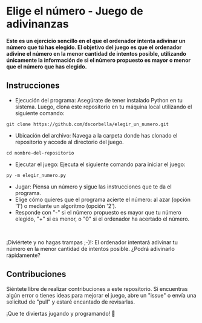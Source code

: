 # Elige el número - Juego de adivinanzas
**Este es un ejercicio sencillo en el que el ordenador intenta adivinar un número que tú has elegido. El objetivo del juego es que el ordenador adivine el número en la menor cantidad de intentos posible, utilizando únicamente la información de si el número propuesto es mayor o menor que el número que has elegido.**

## Instrucciones
- Ejecución del programa: Asegúrate de tener instalado Python en tu sistema. Luego, clona este repositorio en tu máquina local utilizando el siguiente comando:  
```shell
git clone https://github.com/dscorbella/elegir_un_numero.git
```
- Ubicación del archivo: Navega a la carpeta donde has clonado el repositorio y accede al directorio del juego.
```shell
cd nombre-del-repositorio
```
- Ejecutar el juego: Ejecuta el siguiente comando para iniciar el juego:
```shell
py -m elegir_numero.py
```
- Jugar: Piensa un número y sigue las instrucciones que te da el programa.   
- Elige cómo quieres que el programa acierte el número: al azar (opción '1') o mediante un algoritmo (opción '2').  
- Responde con "-" si el número propuesto es mayor que tu número elegido, "+" si es menor, o "0" si el ordenador ha acertado el número.

<br>

¡Diviértete y no hagas trampas ;-)!: El ordenador intentará adivinar tu número en la menor cantidad de intentos posible. ¿Podrá adivinarlo rápidamente?  

## Contribuciones
Siéntete libre de realizar contribuciones a este repositorio. Si encuentras algún error o tienes ideas para mejorar el juego, abre un "issue" o envía una solicitud de "pull" y estaré encantado de revisarlas.

¡Que te diviertas jugando y programando! 🎉




